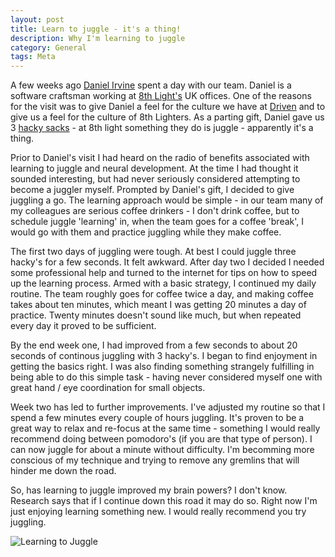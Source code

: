 ```yaml
---
layout: post
title: Learn to juggle - it's a thing!
description: Why I'm learning to juggle
category: General
tags: Meta
---
```

A few weeks ago [Daniel Irvine](https://twitter.com/d_ir) spent a day with our team. Daniel is a software craftsman working at [8th Light's](https://8thlight.com/) UK offices. One of the reasons for the visit was to give Daniel a feel for the culture we have at [Driven](http://drivenalliance.com/) and to give us a feel for the culture of 8th Lighters. As a parting gift, Daniel gave us 3 [hacky sacks](https://en.wikipedia.org/wiki/Hacky_Sack) - at 8th light something they do is juggle - apparently it's a thing. 

Prior to Daniel's visit I had heard on the radio of benefits associated with learning to juggle and neural development. At the time I had thought it sounded interesting, but had never seriously considered attempting to become a juggler myself. Prompted by Daniel's gift, I decided to give juggling a go. The learning approach would be simple - in our team many of my colleagues are serious coffee drinkers - I don't drink coffee, but to schedule juggle 'learning' in, when the team goes for a coffee 'break', I would go with them and practice juggling while they make coffee.


The first two days of juggling were tough. At best I could juggle three hacky's for a few seconds. It felt awkward. After day two I decided I needed some professional help and turned to the internet for tips on how to speed up the learning process. Armed with a basic strategy, I continued my daily routine. The team roughly goes for coffee twice a day, and making coffee takes about ten minutes, which meant I was getting 20 minutes a day of practice. Twenty minutes doesn't sound like much, but when repeated every day it proved to be sufficient.

By the end week one, I had improved from a few seconds to about 20 seconds of continous juggling with 3 hacky's. I began to find enjoyment in getting the basics right. I was also finding something strangely fulfilling in being able to do this simple task - having never considered myself one with great hand / eye coordination for small objects. 

Week two has led to further improvements. I've adjusted my routine so that I spend a few minutes every couple of hours juggling. It's proven to be a great way to relax and re-focus at the same time - something I would really recommend doing between pomodoro's (if you are that type of person). I can now juggle for about a minute without difficulty. I'm becomming more conscious of my technique and trying to remove any gremlins that will hinder me down the road.

So, has learning to juggle improved my brain powers? I don't know. Research says that if I continue down this road it may do so. Right now I'm just enjoying learning something new. I would really recommend you try juggling.

<img class="img-responsive center-block" alt="Learning to Juggle" src="{{ site.url }}/assets/images/Juggling-3-ball-cascade.gif">

